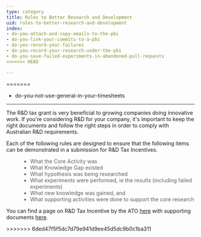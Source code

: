 ```yaml
---
type: category
title: Rules to Better Research and Development
uid: rules-to-better-research-and-development
index:
- do-you-attach-and-copy-emails-to-the-pbi
- do-you-link-your-commits-to-a-pbi
- do-you-record-your-failures
- do-you-record-your-research-under-the-pbi
- do-you-save-failed-experiments-in-abandoned-pull-requests
<<<<<<< HEAD

---
```


=======
- do-you-not-use-general-in-your-timesheets

---
<p>​​​The R&amp;D tax grant is very beneficial to growing companies doing innovative work. If you're considering R&amp;D for your company, it's important to keep the right documents and follow the right steps in order to comply&#160;with Australian R&amp;D requirements.<br></p><p>Each of the following rules are designed to ensure that the following items can be demonstrated in a submission for R&amp;D Tax Incentives.​</p><blockquote style="margin&#58;0px 0px 0px 40px;border&#58;none;padding&#58;0px;"><ul><li>​What the Core Activity was</li><li>What Knowledge Gap existed</li><li>What hypothesis was being researched</li><li>What experiments were performed, ie the results (including failed experiments)</li><li>What new knowledge was gained, and<br></li><li>What supporting activities were done to support the core research<br></li></ul></blockquote><p></p><p>You can find a page on R&amp;D Tax Incentive by the ATO <a href="https&#58;//www.ato.gov.au/Business/Research-and-development-tax-incentive/">here​</a>&#160;with supporting documents <a href="https&#58;//www.business.gov.au/assistance/research-and-development-tax-incentive/guidance-and-information/sector-guidance/software-development">here</a>.<br></p>
>>>>>>> 6ded47f5f5dc7d79e941d9ee45d5dc9b0c1ba311



